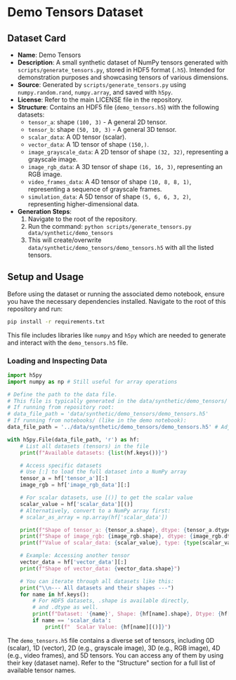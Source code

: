 # Demo Tensors Dataset

## Dataset Card

- **Name**: Demo Tensors
- **Description**: A small synthetic dataset of NumPy tensors generated with `scripts/generate_tensors.py`, stored in HDF5 format (`.h5`). Intended for demonstration purposes and showcasing tensors of various dimensions.
- **Source**: Generated by `scripts/generate_tensors.py` using `numpy.random.rand`, `numpy.array`, and saved with `h5py`.
- **License**: Refer to the main LICENSE file in the repository.
- **Structure**: Contains an HDF5 file (`demo_tensors.h5`) with the following datasets:
    - `tensor_a`: shape `(100, 3)` - A general 2D tensor.
    - `tensor_b`: shape `(50, 10, 3)` - A general 3D tensor.
    - `scalar_data`: A 0D tensor (scalar).
    - `vector_data`: A 1D tensor of shape `(150,)`.
    - `image_grayscale_data`: A 2D tensor of shape `(32, 32)`, representing a grayscale image.
    - `image_rgb_data`: A 3D tensor of shape `(16, 16, 3)`, representing an RGB image.
    - `video_frames_data`: A 4D tensor of shape `(10, 8, 8, 1)`, representing a sequence of grayscale frames.
    - `simulation_data`: A 5D tensor of shape `(5, 6, 6, 3, 2)`, representing higher-dimensional data.
- **Generation Steps**:
    1. Navigate to the root of the repository.
    2. Run the command: `python scripts/generate_tensors.py data/synthetic/demo_tensors`
    3. This will create/overwrite `data/synthetic/demo_tensors/demo_tensors.h5` with all the listed tensors.

## Setup and Usage

Before using the dataset or running the associated demo notebook, ensure you have the necessary dependencies installed. Navigate to the root of this repository and run:
```bash
pip install -r requirements.txt
```

This file includes libraries like `numpy` and `h5py` which are needed to generate and interact with the `demo_tensors.h5` file.

### Loading and Inspecting Data

```python
import h5py
import numpy as np # Still useful for array operations

# Define the path to the data file.
# This file is typically generated in the data/synthetic/demo_tensors/ directory.
# If running from repository root:
# data_file_path = 'data/synthetic/demo_tensors/demo_tensors.h5'
# If running from notebooks/ (like in the demo notebook):
data_file_path = '../data/synthetic/demo_tensors/demo_tensors.h5' # Adjust path as needed

with h5py.File(data_file_path, 'r') as hf:
    # List all datasets (tensors) in the file
    print(f"Available datasets: {list(hf.keys())}")

    # Access specific datasets
    # Use [:] to load the full dataset into a NumPy array
    tensor_a = hf['tensor_a'][:]
    image_rgb = hf['image_rgb_data'][:]

    # For scalar datasets, use [()] to get the scalar value
    scalar_value = hf['scalar_data'][()]
    # Alternatively, convert to a NumPy array first:
    # scalar_as_array = np.array(hf['scalar_data'])

    print(f"Shape of tensor_a: {tensor_a.shape}, dtype: {tensor_a.dtype}")
    print(f"Shape of image_rgb: {image_rgb.shape}, dtype: {image_rgb.dtype}")
    print(f"Value of scalar_data: {scalar_value}, type: {type(scalar_value)}")

    # Example: Accessing another tensor
    vector_data = hf['vector_data'][:]
    print(f"Shape of vector_data: {vector_data.shape}")

    # You can iterate through all datasets like this:
    print("\\n--- All datasets and their shapes ---")
    for name in hf.keys():
        # For HDF5 datasets, .shape is available directly,
        # and .dtype as well.
        print(f"Dataset: '{name}', Shape: {hf[name].shape}, Dtype: {hf[name].dtype}")
        if name == 'scalar_data':
            print(f"  Scalar Value: {hf[name][()]}")
```
The `demo_tensors.h5` file contains a diverse set of tensors, including 0D (scalar), 1D (vector), 2D (e.g., grayscale image), 3D (e.g., RGB image), 4D (e.g., video frames), and 5D tensors. You can access any of them by using their key (dataset name). Refer to the "Structure" section for a full list of available tensor names.
